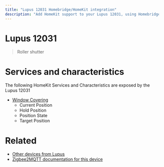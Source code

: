 ```yaml
---
title: "Lupus 12031 Homebridge/HomeKit integration"
description: "Add HomeKit support to your Lupus 12031, using Homebridge, Zigbee2MQTT and homebridge-z2m."
---
```

<!---
This file has been GENERATED using src/docgen/docgen.ts
DO NOT EDIT THIS FILE MANUALLY!
-->
# Lupus 12031
> Roller shutter


# Services and characteristics
The following HomeKit Services and Characteristics are exposed by
the Lupus 12031

* [Window Covering](../../cover.md)
  * Current Position
  * Hold Position
  * Position State
  * Target Position


# Related
* [Other devices from Lupus](../index.md#lupus)
* [Zigbee2MQTT documentation for this device](https://www.zigbee2mqtt.io/devices/12031.html)